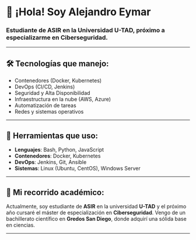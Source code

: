 # 👋 ¡Hola! Soy Alejandro Eymar

### Estudiante de ASIR en la Universidad U-TAD, próximo a especializarme en Ciberseguridad.

---

## 🛠️ **Tecnologías que manejo**:
- Contenedores (Docker, Kubernetes)
- DevOps (CI/CD, Jenkins)
- Seguridad y Alta Disponibilidad
- Infraestructura en la nube (AWS, Azure)
- Automatización de tareas
- Redes y sistemas operativos

---

## 🔧 **Herramientas que uso**:
- **Lenguajes**: Bash, Python, JavaScript
- **Contenedores**: Docker, Kubernetes
- **DevOps**: Jenkins, Git, Ansible
- **Sistemas**: Linux (Ubuntu, CentOS), Windows Server

---

## 🌱 **Mi recorrido académico**:
Actualmente, soy estudiante de **ASIR** en la universidad **U-TAD** y el próximo año cursaré el máster de especialización en **Ciberseguridad**. Vengo de un bachillerato científico en **Gredos San Diego**, donde adquirí una sólida base en ciencias.

---

